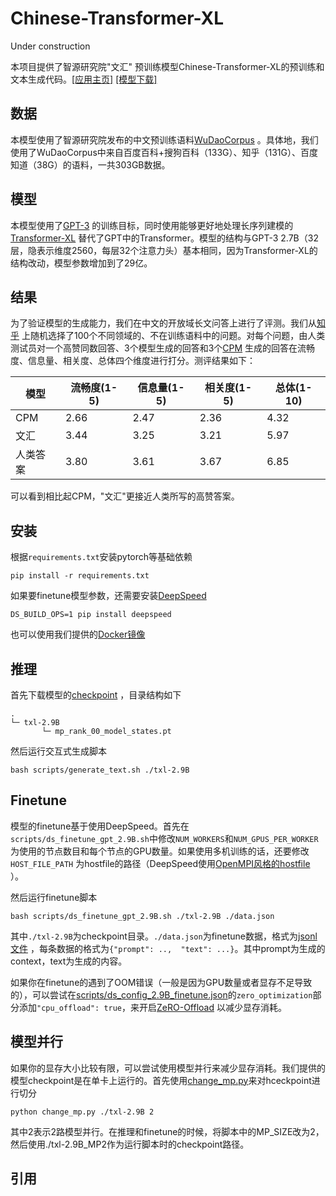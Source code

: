 # Chinese-Transformer-XL

Under construction

本项目提供了智源研究院"文汇"
预训练模型Chinese-Transformer-XL的预训练和文本生成代码。[[应用主页]](https://gpt-3.aminer.cn/) [[模型下载]](http://dorc-model-team.ks3-cn-beijing.ksyun.com/ren-zhi/my-model/mp_rank_00_model_states.pt)

## 数据

本模型使用了智源研究院发布的中文预训练语料[WuDaoCorpus](https://data.baai.ac.cn/data-set-details/0c8dc71dd06ae75a10ca422fb49b0751)
。具体地，我们使用了WuDaoCorpus中来自百度百科+搜狗百科（133G）、知乎（131G）、百度知道（38G）的语料，一共303GB数据。

## 模型

本模型使用了[GPT-3](https://arxiv.org/abs/2005.14165)
的训练目标，同时使用能够更好地处理长序列建模的[Transformer-XL](https://arxiv.org/abs/1901.02860) 替代了GPT中的Transformer。模型的结构与GPT-3
2.7B（32层，隐表示维度2560，每层32个注意力头）基本相同，因为Transformer-XL的结构改动，模型参数增加到了29亿。

## 结果

为了验证模型的生成能力，我们在中文的开放域长文问答上进行了评测。我们从[知乎](https://www.zhihu.com)
上随机选择了100个不同领域的、不在训练语料中的问题。对每个问题，由人类测试员对一个高赞同数回答、3个模型生成的回答和3个[CPM](https://github.com/TsinghuaAI/CPM-Generate)
生成的回答在流畅度、信息量、相关度、总体四个维度进行打分。测评结果如下：

|模型|流畅度(1-5)|信息量(1-5)|相关度(1-5)|总体(1-10)|
|---|---|---|---|---|
|CPM|2.66|2.47|2.36|4.32|
|文汇|3.44|3.25|3.21|5.97|
|人类答案|3.80|3.61|3.67|6.85|

可以看到相比起CPM，"文汇"更接近人类所写的高赞答案。

## 安装

根据`requirements.txt`安装pytorch等基础依赖

```shell
pip install -r requirements.txt
```

如果要finetune模型参数，还需要安装[DeepSpeed](https://github.com/microsoft/DeepSpeed)

```shell
DS_BUILD_OPS=1 pip install deepspeed
```
也可以使用我们提供的[Docker镜像](https://github.com/THUDM/GLM#docker-image)

## 推理

首先下载模型的[checkpoint](http://dorc-model-team.ks3-cn-beijing.ksyun.com/ren-zhi/my-model/mp_rank_00_model_states.pt) ，目录结构如下

```
.
└─ txl-2.9B
       └─ mp_rank_00_model_states.pt
```

然后运行交互式生成脚本

```shell
bash scripts/generate_text.sh ./txl-2.9B
```

## Finetune

模型的finetune基于使用DeepSpeed。首先在`scripts/ds_finetune_gpt_2.9B.sh`中修改`NUM_WORKERS`和`NUM_GPUS_PER_WORKER`
为使用的节点数目和每个节点的GPU数量。如果使用多机训练的话，还要修改`HOST_FILE_PATH`
为hostfile的路径（DeepSpeed使用[OpenMPI风格的hostfile](https://www.deepspeed.ai/getting-started/#resource-configuration-multi-node)
）。

然后运行finetune脚本

```shell
bash scripts/ds_finetune_gpt_2.9B.sh ./txl-2.9B ./data.json
```

其中`./txl-2.9B`为checkpoint目录。`./data.json`为finetune数据，格式为[jsonl文件](https://jsonlines.org/)
，每条数据的格式为`{"prompt": ..,  "text": ...}`。其中prompt为生成的context，text为生成的内容。

如果你在finetune的遇到了OOM错误（一般是因为GPU数量或者显存不足导致的），可以尝试在[scripts/ds_config_2.9B_finetune.json](scripts/ds_config_2.9B_finetune.json)的`zero_optimization`部分添加`"cpu_offload": true`，来开启[ZeRO-Offload](https://www.deepspeed.ai/tutorials/zero-offload/) 以减少显存消耗。

## 模型并行
如果你的显存大小比较有限，可以尝试使用模型并行来减少显存消耗。我们提供的模型checkpoint是在单卡上运行的。首先使用[change_mp.py](change_mp.py)来对hceckpoint进行切分
```shell
python change_mp.py ./txl-2.9B 2
```
其中2表示2路模型并行。在推理和finetune的时候，将脚本中的MP_SIZE改为2，然后使用./txl-2.9B_MP2作为运行脚本时的checkpoint路径。
## 引用